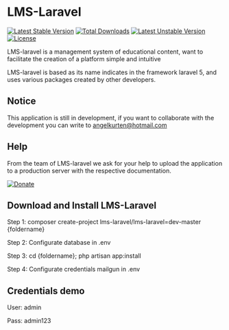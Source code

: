 # LMS-Laravel
[![Latest Stable Version](https://poser.pugx.org/lms-laravel/lms-laravel/v/stable)](https://packagist.org/packages/lms-laravel/lms-laravel)
[![Total Downloads](https://poser.pugx.org/lms-laravel/lms-laravel/downloads)](https://packagist.org/packages/lms-laravel/lms-laravel) 
[![Latest Unstable Version](https://poser.pugx.org/lms-laravel/lms-laravel/v/unstable)](https://packagist.org/packages/lms-laravel/lms-laravel) 
[![License](https://poser.pugx.org/lms-laravel/lms-laravel/license)](https://packagist.org/packages/lms-laravel/lms-laravel) 

LMS-laravel is a management system of educational content, want to facilitate the creation of a platform simple and intuitive

LMS-laravel is based as its name indicates in the framework laravel 5, and uses various packages created by other developers.

Notice
-------------
This application is still in development, if you want to collaborate with the development you can write to angelkurten@hotmail.com

Help
-------------
From the team of LMS-laravel we ask for your help to upload the application to a production server with the respective documentation.

[![Donate](https://www.paypalobjects.com/en_US/i/btn/btn_donate_SM.gif)](https://www.paypal.com/cgi-bin/webscr?cmd=_donations&business=EZKSWXJJMY4FY&lc=US&item_name=LMS-Laravel%20%2d%20Donations&currency_code=USD&bn=PP%2dDonationsBF%3abtn_donate_SM%2egif%3aNonHosted)

Download and Install LMS-Laravel
-------------
Step 1: composer create-project lms-laravel/lms-laravel=dev-master {foldername}

Step 2: Configurate database in .env

Step 3: cd {foldername}; php artisan app:install

Step 4: Configurate credentials mailgun in .env

Credentials demo
-------------

User: admin 

Pass: admin123



